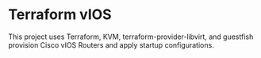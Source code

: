 # Terraform vIOS
This project uses Terraform, KVM, terraform-provider-libvirt, and guestfish provision Cisco vIOS Routers and apply startup configurations.